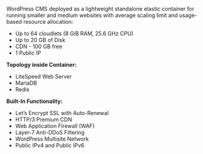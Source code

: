 WordPress CMS deployed as a lightweight standalone elastic container for running smaller and medium websites with average scaling limit and usage-based resource allocation:

* Up to 64 cloudlets (8 GiB RAM, 25.6 GHz CPU)
* Up to 20 GB of Disk
* CDN - 100 GB free
* 1 Public IP

**Topology inside Container:** 

* LiteSpeed Web Server 
* MariaDB 
* Redis


**Built-In Functionality:**
* Let’s Encrypt SSL with Auto-Renewal
* HTTP/3 Premium CDN
* Web Application Firewall (WAF)
* Layer-7 Anti-DDoS Filtering
* WordPress Multisite Network
* Public IPv4 and Public IPv6
